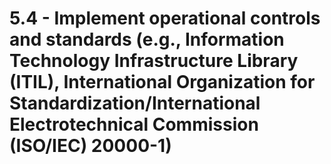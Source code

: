 # 5.4 - Implement operational controls and standards (e.g., Information Technology Infrastructure Library (ITIL), International Organization for Standardization/International Electrotechnical Commission (ISO/IEC) 20000-1)

